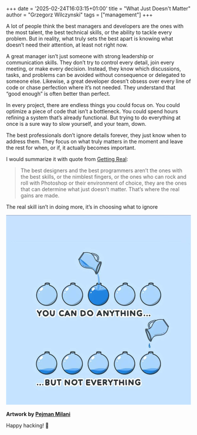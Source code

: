 +++
date = '2025-02-24T16:03:15+01:00'
title = "What Just Doesn't Matter"
author = "Grzegorz Wilczynski"
tags = ["management"]
+++

A lot of people think the best managers and developers are the ones with the most talent, the best technical skills, or the ability to tackle every problem. But in reality, what truly sets the best apart is knowing what doesn’t need their attention, at least not right now.

A great manager isn’t just someone with strong leadership or communication skills. They don’t try to control every detail, join every meeting, or make every decision. Instead, they know which discussions, tasks, and problems can be avoided without consequence or delegated to someone else. Likewise, a great developer doesn’t obsess over every line of code or chase perfection where it’s not needed. They understand that “good enough” is often better than perfect.

In every project, there are endless things you could focus on. You could optimize a piece of code that isn’t a bottleneck. You could spend hours refining a system that’s already functional. But trying to do everything at once is a sure way to slow yourself, and your team, down.

The best professionals don’t ignore details forever, they just know when to address them. They focus on what truly matters in the moment and leave the rest for when, or if, it actually becomes important.

I would summarize it with quote from [Getting Real](https://basecamp.com/gettingreal):
> The best designers and the best programmers aren’t the ones with the best skills, or the nimblest fingers, or the ones who can rock and roll with Photoshop or their environment of choice, they are the ones that can determine what just doesn’t matter. That’s where the real gains are made.

The real skill isn’t in doing more, it’s in choosing what to ignore

![A digital illustration shows a jug pouring all its water into one container in the top row (with the text 'YOU CAN DO ANYTHING...'), while in the bottom row, the water is spread across multiple containers, leaving each partially filled (with the text '...BUT NOT EVERYTHING'). The image conveys the idea that energy and focus must be prioritized](/images/do.jpg)

**Artwork by [Pejman Milani](https://www.linkedin.com/in/pejmanmilani/)**


Happy hacking! 🚀

